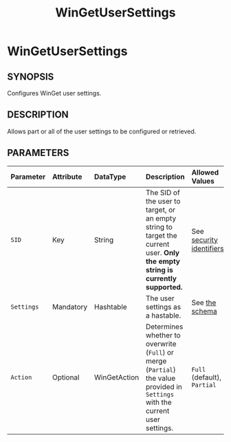 ﻿---
external help file: Microsoft.WinGet.DSC.psm1-Help.xml
Module Name: Microsoft.WinGet.DSC
ms.date: 08/28/2024
online version:
schema: 2.0.0
title: WinGetUserSettings
---

# WinGetUserSettings

## SYNOPSIS
Configures WinGet user settings.

## DESCRIPTION

Allows part or all of the user settings to be configured or retrieved.

## PARAMETERS

**Parameter**|**Attribute**|**DataType**|**Description**|**Allowed Values**
:-----|:-----|:-----|:-----|:-----
`SID`|Key|String|The SID of the user to target, or an empty string to target the current user. **Only the empty string is currently supported.**|See [security identifiers](https://learn.microsoft.com/en-us/windows-server/identity/ad-ds/manage/understand-security-identifiers)
`Settings`|Mandatory|Hashtable|The user settings as a hastable.|See [the schema](https://github.com/microsoft/winget-cli/blob/master/schemas/JSON/settings/settings.schema.0.2.json)
`Action`|Optional|WinGetAction|Determines whether to overwrite (`Full`) or merge (`Partial`) the value provided in `Settings` with the current user settings.|`Full` (default), `Partial`
